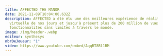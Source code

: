 ```yaml
---
title: AFFECTED THE MANOR
date: 2021-11-09T10:04:00.632Z
description: AFFECTED a été élu une des meilleures expérience de réalité
  virtuelle de nos jours et jusqu'à présent plus de 200 million de vues et des
  fonctionnalités sans limites à travers le monde.
image: /img/header-.webp
editeur: synthesys
nbrDeJoueur: "1"
video: https://www.youtube.com/embed/AqqBT8Bl1BM
---
```

